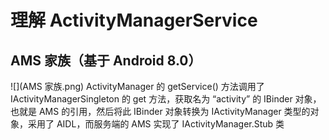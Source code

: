# **理解 ActivityManagerService**
## AMS 家族（基于 Android 8.0）
![](AMS 家族.png)
ActivityManager 的 getService() 方法调用了 IActivityManagerSingleton 的 get 方法，获取名为 “activity” 的 IBinder 对象，也就是 AMS 的引用，然后将此 IBinder 对象转换为 IActivityManager 类型的对象，采用了 AIDL，而服务端的 AMS 实现了 IActivityManager.Stub 类